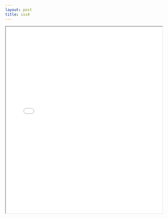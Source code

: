 ```yaml
---
layout: post
title: iss4
---
```


<div class="pdf-container">
<iframe src="/ea/assets/pdfs/iss4.pdf" height="600" width="100%" allowFullScreen="true"></iframe>
</div>

